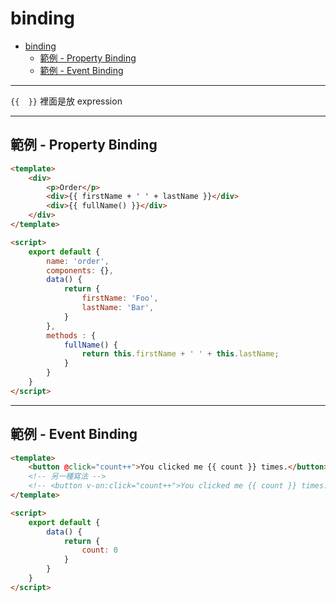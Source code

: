 # binding

- [binding](#binding)
  - [範例 - Property Binding](#範例---property-binding)
  - [範例 - Event Binding](#範例---event-binding)

---

`{{  }}` 裡面是放 expression 

---

## 範例 - Property Binding


```html
<template>
    <div>
        <p>Order</p>
        <div>{{ firstName + ' ' + lastName }}</div>
        <div>{{ fullName() }}</div>
    </div>
</template>

<script>
    export default {
        name: 'order',
        components: {},
        data() {
            return {
                firstName: 'Foo',
                lastName: 'Bar',
            }
        },
        methods : {
            fullName() {
                return this.firstName + ' ' + this.lastName;
            }
        }
    }
</script>
```

---

## 範例 - Event Binding

```html
<template>
    <button @click="count++">You clicked me {{ count }} times.</button>
    <!-- 另一種寫法 -->
    <!-- <button v-on:click="count++">You clicked me {{ count }} times.</button> -->
</template>

<script>
    export default {
        data() {
            return {
                count: 0
            }
        }
    }
</script>
```

